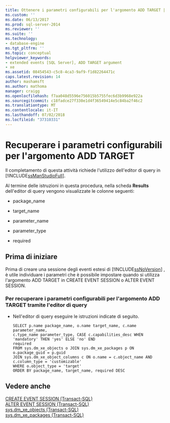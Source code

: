 ```yaml
---
title: Ottenere i parametri configurabili per l'argomento ADD TARGET | Microsoft Docs
ms.custom: ''
ms.date: 06/13/2017
ms.prod: sql-server-2014
ms.reviewer: ''
ms.suite: ''
ms.technology:
- database-engine
ms.tgt_pltfrm: ''
ms.topic: conceptual
helpviewer_keywords:
- extended events [SQL Server], ADD TARGET argument
- xe
ms.assetid: 08454543-c5c8-4ca3-9af9-f1d82264471c
caps.latest.revision: 14
author: mashamsft
ms.author: mathoma
manager: craigg
ms.openlocfilehash: f7aa048d5596e756015b5755fec6d3b9968e922a
ms.sourcegitcommit: c18fadce27f330e1d4f36549414e5c84ba2f46c2
ms.translationtype: MT
ms.contentlocale: it-IT
ms.lasthandoff: 07/02/2018
ms.locfileid: "37310331"
---
```

# <a name="get-the-configurable-parameters-for-the-add-target-argument"></a>Recuperare i parametri configurabili per l'argomento ADD TARGET
  Il completamento di questa attività richiede l'utilizzo dell'editor di query in [!INCLUDE[ssManStudioFull](../includes/ssmanstudiofull-md.md)].  
  
 Al termine delle istruzioni in questa procedura, nella scheda **Results** dell'editor di query vengono visualizzate le colonne seguenti:  
  
-   package_name  
  
-   target_name  
  
-   parameter_name  
  
-   parameter_type  
  
-   required  
  
##  <a name="BeforeYouBegin"></a> Prima di iniziare  
 Prima di creare una sessione degli eventi estesi di [!INCLUDE[ssNoVersion](../includes/ssnoversion-md.md)] , è utile individuare i parametri che è possibile impostare quando si utilizza l'argomento ADD TARGET in CREATE EVENT SESSION o ALTER EVENT SESSION.  
  
### <a name="to-get-the-configurable-parameters-for-the-add-target-argument-using-query-editor"></a>Per recuperare i parametri configurabili per l'argomento ADD TARGET tramite l'editor di query  
  
-   Nell'editor di query eseguire le istruzioni indicate di seguito.  
  
    ```  
    SELECT p.name package_name, o.name target_name, c.name parameter_name,   
    c.type_name parameter_type, CASE c.capabilities_desc WHEN 'mandatory' THEN 'yes' ELSE 'no' END   
    required   
    FROM sys.dm_xe_objects o JOIN sys.dm_xe_packages p ON o.package_guid = p.guid   
    JOIN sys.dm_xe_object_columns c ON o.name = c.object_name AND c.column_type = 'customizable'  
    WHERE o.object_type = 'target'   
    ORDER BY package_name, target_name, required DESC  
    ```  
  
## <a name="see-also"></a>Vedere anche  
 [CREATE EVENT SESSION &#40;Transact-SQL&#41;](/sql/t-sql/statements/create-event-session-transact-sql)   
 [ALTER EVENT SESSION &#40;Transact-SQL&#41;](/sql/t-sql/statements/alter-event-session-transact-sql)   
 [sys.dm_xe_objects &#40;Transact-SQL&#41;](/sql/relational-databases/system-dynamic-management-views/sys-dm-xe-objects-transact-sql)   
 [sys.dm_xe_packages &#40;Transact-SQL&#41;](/sql/relational-databases/system-dynamic-management-views/sys-dm-xe-packages-transact-sql)  
  
  
